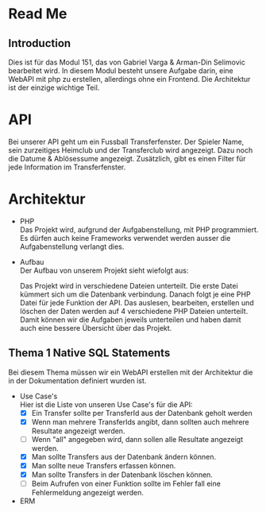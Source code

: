 # Read Me

## Introduction

Dies ist für das Modul 151, das von Gabriel Varga & Arman-Din Selimovic bearbeitet wird. In diesem Modul besteht unsere Aufgabe darin, eine WebAPI mit php zu erstellen, allerdings ohne ein Frontend. Die Architektur ist der einzige wichtige Teil.

# API

Bei unserer API geht um ein Fussball Transferfenster. Der Spieler Name, sein zurzeitiges Heimclub und der Transferclub wird angezeigt. Dazu noch die Datume & Ablösessume angezeigt. Zusätzlich, gibt es einen Filter für jede Information im Transferfenster.

# Architektur

- PHP
  <br>
    Das Projekt wird, aufgrund der Aufgabenstellung, mit PHP programmiert. Es dürfen auch keine Frameworks verwendet werden ausser die Aufgabenstellung verlangt dies.
- Aufbau
  <br>
    Der Aufbau von unserem Projekt sieht wiefolgt aus:

    Das Projekt wird in verschiedene Dateien unterteilt. Die erste Datei kümmert sich um die Datenbank verbindung. Danach folgt je eine PHP Datei für jede Funktion der API. Das auslesen, bearbeiten, erstellen und löschen der Daten werden auf 4 verschiedene PHP Dateien unterteilt. Damit können wir die Aufgaben jeweils unterteilen und haben damit auch eine bessere Übersicht über das Projekt.

## Thema 1 Native SQL Statements
Bei diesem Thema müssen wir ein WebAPI erstellen mit der Architektur die in der Dokumentation definiert wurden ist.
- Use Case's
  <br>
  Hier ist die Liste von unseren Use Case's für die API:
    - [x] Ein Transfer sollte per TransferId aus der Datenbank geholt werden
    - [x] Wenn man mehrere TransferIds angibt, dann sollten auch mehrere Resultate angezeigt werden.
    - [ ] Wenn "all" angegeben wird, dann sollen alle Resultate angezeigt werden.
    - [x] Man sollte Transfers aus der Datenbank ändern können.
    - [x] Man sollte neue Transfers erfassen können.
    - [x] Man sollte Transfers in der Datenbank löschen können.
    - [ ] Beim Aufrufen von einer Funktion sollte im Fehler fall eine Fehlermeldung angezeigt werden.
- ERM

